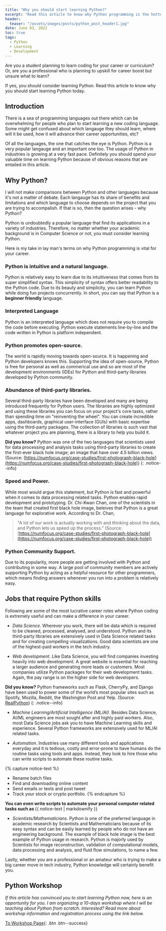 ```yaml
---
title: "Why you should start learning Python?"
excerpt: "Read this article to know why Python programming is the hottest language to start learning now."
header:
  teaser: "/assets/images/posts/python_post_header1.jpg"
date: June 03, 2022
toc: true
tags:
  - Python
  - Learning
  - Development
---
```


Are you a student planning to learn coding for your career or curriculum? Or, are you a professional who is planning to upskill for career boost but unsure what to learn?

If yes, you should consider learning Python. Read this article to know why you should start learning Python today.

## Introduction

There is a sea of programming languages out there which can be overwhelming for people who plan to start learning a new coding language. Some might get confused about which langauge they should learn, where will it be used, how it will advance their career opportunities, etc?

Of all the languages, the one that catches the eye is Python. Python is a very popular langauge and an important one too. The usage of Python in industries is growing at a very fast pace. Definitely you should spend your valuable time on learning Python because of obvious reasons that are entailed in this article. 

## Why Python?

I will not make comparisons between Python and other languages because it's not a matter of debate. Each langauge has its share of benefits and limitations and which language to choose depends on the project that you are trying to accompalish. If that is so, then the question arises - why Python?

Python is undoubtedly a popular language that find its applications in a variety of industries. Therefore, no matter whether your academic background is in Computer Science or not, you must consider learning Python. 

Here is my take in lay man's terms on why Python programming is vital for your career.

### Python is intuitive and a natural language.

Python is relatively easy to learn due to its intuitiveness that comes from its super simplified syntax. This simplicity of syntax offers better readability to the Python code. Due to its beauty and simplicity, you can learn Python while doing fun projects concurrently. In short, you can say that Python is a **beginner friendly** language.  

### Interpreted Language

Python is an interpreted language which does not require you to compile the code before executing. Python execute statements line-by-line and the code written in Python is platform independent.  

### Python promotes open-source.

 The world is rapidly moving towards open-source. It is happening and Python developers knows this. Supporting the idea of open-source, Python is free for personal as well as commerical use and so are most of the development environments (IDEs) for Python and third-party libraries developed by Python community.

### Abundance of third-party libraries.

Several third-party libraries have been developed and many are being introduced frequently for Python users. The libraries are highly optimized and using these libraries you can focus on your project's core tasks, rather than spending time on "reinventing the wheel". You can create incredible apps, dashboards, graphical user-interface (GUIs) with basic expertise using the third-party packages. The collection of libraries is such vast that whatever project you are planning, there is a library to help you build it.

**Did you know?** Python was one of the two languages that scientists used for data processing and analysis tasks using third-party libraries to create the first-ever black hole image; an image that have over 4.5 billion views. (Source: [https://numfocus.org/case-studies/first-photograph-black-hole](https://numfocus.org/case-studies/first-photograph-black-hole))
{: .notice--info}

### Speed and Power.

While most would argue this statement, but Python is fast and powerful when it comes to data processing related tasks. Python enables rapid development and prototyping. Dr. Chi-Kwan Chan, one of the scientists in the team that created first black hole image, beleives that Python is a great language for explorative work. According to Dr. Chan,
> "A lot of our work is actually working with and thinking about the data, and Python lets us speed up the process.”  (Source: [https://numfocus.org/case-studies/first-photograph-black-hole](https://numfocus.org/case-studies/first-photograph-black-hole))  

### Python Community Support.

Due to its popularity, more people are getting involved with Python and contributing in some way. A large pool of community members are actively supporting Python by acting as a helpful resource for other programmers, which means finding answers whenever you run into a problem is relatively easy.

## Jobs that require Python skills

Following are some of the most lucrative career roles where Python coding is extremely useful and can make a difference in your career.

* *Data Science*. Wherever you work, there will be data which is required to be cleaned, processed, analysed, and understood. Python and its third-party libraries are extensively used in Data Science related tasks and for creating compelling visualizations. Good data scientists are one of the highest-paid workers in the tech industry.

* *Web development*. Like Data Science, you will find companies investing heavily into web development. A great website is essential for reaching a larger audience and generating more leads or customers. Most companies utilize Python packages for their web development tasks. Again, the pay range is on the higher side for web developers.

**Did you know?** Python frameworks such as Flask, CherryPy, and Django have been used to power some of the world’s most popular sites such as Spotify, Mozilla, Reddit, the Washington Post and Yelp. (Source: [RealPython](https://realpython.com/tutorials/web-dev/#:~:text=One%20area%20where%20Python%20shines,the%20Washington%20Post%20and%20Yelp.))
{: .notice--info}

* *Machine Learning/Artificial Intelligence (ML/AI)*. Besides Data Science, AI/ML engineers are most sought after and highly paid workers. Also, most Data Science jobs ask you to have Machine Learning skills and experience. Several Python frameworks are extensively used for ML/AI related tasks.

* *Automation*. Industries use many different tools and applications everyday and it is tedious, costly and error-prone to have humans do the routine tasks using tools and apps. Instead, they look to hire those who can write scripts to automate these routine tasks.

{% capture notice-text %}

* Rename batch files
* Find and downloading online content
* Send emails or texts and post tweet
* Track your stock or crypto portfolio.
{% endcapture %}

<div class="notice--info">
  <b class="no_toc"> You can even write scripts to automate your personal computer related tasks such as  </b>
  {{ notice-text | markdownify }}
</div>

* *Scientists/Mathematicians*. Python is one of the preferred language in academic research by Scientists and Mathematicians because of its easy syntax and can be easliy learned by people who do not have an engineering background. The example of black hole image is the best example of Python usage in research. Python is majorly used by Scientists for image reconstruction, validation of computational models, data processing and analysis, and fluid flow simulations, to name a few.

Lastly, whether you are a professional or an amateur who is trying to make a big career move in tech industry, Python knowledge will certainly benefit you.

## Python Workshop

*If this article has convinced you to start learning Python now, here is an opportunity for you. I am organizing a 10-days workshop where I will be teaching about Python from scratch. Interested? Read more about workshop information and registration process using the link below.*

[To Workshop Page][1]{: .btn .btn--success}

[1]: https://rzp.io/l/python101workshops